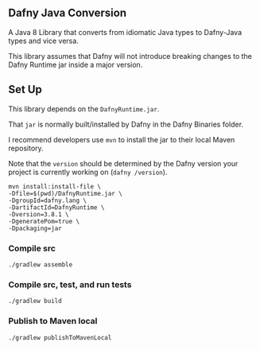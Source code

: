## Dafny Java Conversion
A Java 8 Library that converts from
idiomatic Java types to Dafny-Java types and vice versa.

This library assumes that Dafny will not introduce breaking changes
to the Dafny Runtime jar inside a major version.

## Set Up
This library depends on the `DafnyRuntime.jar`. 

That `jar` is normally built/installed by 
Dafny in the Dafny Binaries folder.

I recommend developers use `mvn` to 
install the jar to their local Maven repository.

Note that the `version` should be determined by the Dafny version
your project is currently working on (`dafny /version`).

```shell
mvn install:install-file \
-Dfile=$(pwd)/DafnyRuntime.jar \
-DgroupId=dafny.lang \
-DartifactId=DafnyRuntime \
-Dversion=3.8.1 \
-DgeneratePom=true \
-Dpackaging=jar
```

### Compile src
`./gradlew assemble`

### Compile src, test, and run tests
`./gradlew build`

### Publish to Maven local
`./gradlew publishToMavenLocal`
